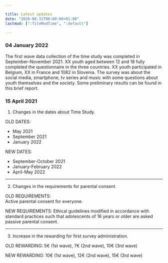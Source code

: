 ```yaml
---

title: Latest updates
date: "2020-08-31T00:00:00+01:00"
lastmod: [":fileModTime", ":default"]

---
```


### 04 January 2022

The first wave data collection of the time study was completed in September-November 2021. XX youth aged between 12 and 18 fully completed the questionnaire in the three countries. XX youth participated in Belgium, XX in France and 1082 in Slovenia. The survey was about the social media, smartphone, tv series and music with some questions about youth themselves and the society. Some preliminary results can be found in this brief report.

### 15 April 2021

1. Changes in the dates about Time Study.

OLD DATES:
- May 2021
- September 2021
- January 2022

NEW DATES:
- September-October 2021
- January-February 2022
- April-May 2022

---
2. Changes in the requirements for parental consent.

OLD REQUIREMENTS:\
Active parental consent for everyone.

NEW REQUIREMENTS:
Ethical guidelines modified in accordance with standard practices such that adolescents of 16 years or older are asked passive parental consent.

---
3. Increase in the rewarding for first survey administration.

OLD REWARDING: 5€ (1st wave), 7€ (2nd wave), 10€ (3rd wave)

NEW REWARDING: 10€ (1st wave), 12€ (2nd wave), 15€ (3rd wave)